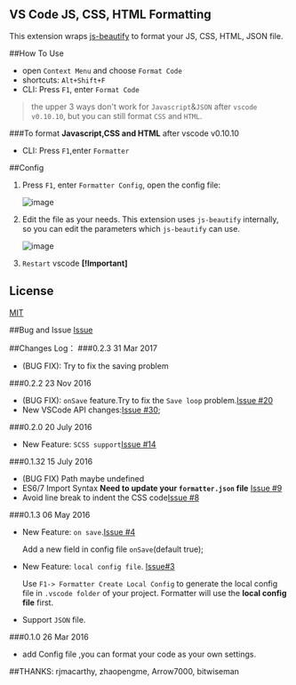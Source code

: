 ## VS Code JS, CSS, HTML Formatting

This extension wraps [js-beautify](https://github.com/beautify-web/js-beautify) to format your JS, CSS, HTML, JSON file.

##How To Use

*  open `Context Menu` and choose `Format Code`
*  shortcuts: `Alt+Shift+F`
*  CLI: Press `F1`, enter `Format Code`

>the upper 3 ways don't work for `Javascript`&`JSON` after `vscode v0.10.10`, but you can still format `CSS` and `HTML`.

###To format **Javascript,CSS and HTML** after vscode v0.10.10
*  CLI: Press `F1`,enter `Formatter`

##Config

1. Press `F1`, enter `Formatter Config`, open the config file:

   ![image](https://cloud.githubusercontent.com/assets/7921431/15070016/2bf251a4-13b4-11e6-8ebe-eefaa6adcbf6.png)

2. Edit the file as your needs. This extension uses `js-beautify` internally, so you can edit the parameters which `js-beautify` can use.

   ![image](https://cloud.githubusercontent.com/assets/7921431/15069887/47ee136c-13b3-11e6-9505-4a3b378be601.png)

3. `Restart` vscode  **[!Important]**

## License
[MIT](https://github.com/lonefy/vscode-js-css-html-formatter/blob/master/LICENSE)

##Bug and Issue
[Issue](https://github.com/Lonefy/vscode-JS-CSS-HTML-formatter/issues)

##Changes Log：
###0.2.3 31 Mar 2017
* (BUG FIX): Try to fix the saving problem

###0.2.2 23 Nov 2016
* (BUG FIX): `onSave` feature.Try to fix the `Save loop` problem.[Issue #20](https://github.com/Lonefy/vscode-JS-CSS-HTML-formatter/issues/20)
* New VSCode API changes:[Issue #30](https://github.com/Lonefy/vscode-JS-CSS-HTML-formatter/issues/30);

###0.2.0 20 July 2016
* New Feature: `SCSS support`[Issue #14](https://github.com/Lonefy/vscode-JS-CSS-HTML-formatter/issues/14)

###0.1.32 15 July 2016
* (BUG FIX) Path maybe undefined
* ES6/7 Import Syntax **Need to update your `formatter.json` file** [Issue #9](https://github.com/Lonefy/vscode-JS-CSS-HTML-formatter/issues/9)
* Avoid line break to indent the CSS code[Issue #8](https://github.com/Lonefy/vscode-JS-CSS-HTML-formatter/issues/8) 

###0.1.3 06 May 2016
* New Feature: `on save`.[Issue #4](https://github.com/Lonefy/vscode-JS-CSS-HTML-formatter/issues/4)

    Add a new field in config file `onSave`(default true);

* New Feature: `local config file`. [Issue#3](https://github.com/Lonefy/vscode-JS-CSS-HTML-formatter/issues/3)
    
    Use `F1-> Formatter Create Local Config` to generate the local config file in `.vscode folder` of your project. Formatter will use the **local config file** first.
   
* Support `JSON` file.

###0.1.0 26 Mar 2016
* add Config file ,you can format your code as your own settings.  

##THANKS:
rjmacarthy, zhaopengme, Arrow7000, bitwiseman

